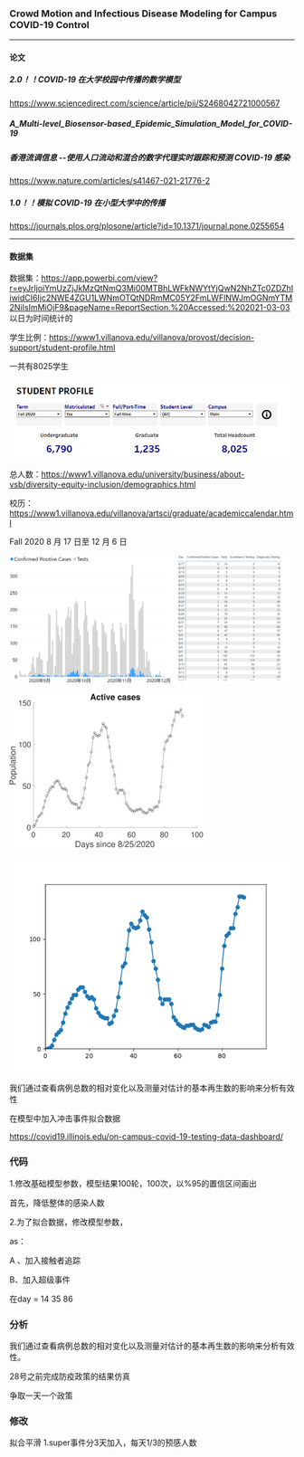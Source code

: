### Crowd Motion and Infectious Disease Modeling for Campus COVID-19 Control

------

#### 论文

##### 2.0！！COVID-19 在大学校园中传播的数学模型

https://www.sciencedirect.com/science/article/pii/S2468042721000567

##### A_Multi-level_Biosensor-based_Epidemic_Simulation_Model_for_COVID-19



##### 香港流调信息 --使用人口流动和混合的数字代理实时跟踪和预测 COVID-19 感染

https://www.nature.com/articles/s41467-021-21776-2

##### 1.0！！模拟 COVID-19 在小型大学中的传播

https://journals.plos.org/plosone/article?id=10.1371/journal.pone.0255654

------



#### 数据集

数据集：https://app.powerbi.com/view?r=eyJrIjoiYmUzZjJkMzQtNmQ3Mi00MTBhLWFkNWYtYjQwN2NhZTc0ZDZhIiwidCI6Ijc2NWE4ZGU1LWNmOTQtNDRmMC05Y2FmLWFlNWJmOGNmYTM2NiIsImMiOjF9&pageName=ReportSection.%20Accessed:%202021-03-03		以日为时间统计的

学生比例：https://www1.villanova.edu/villanova/provost/decision-support/student-profile.html

一共有8025学生

![image-20220329160134710](../images/image-20220329160134710.png)

总人数：https://www1.villanova.edu/university/business/about-vsb/diversity-equity-inclusion/demographics.html

校历：https://www1.villanova.edu/villanova/artsci/graduate/academiccalendar.html

Fall 2020 8 月 17 日至 12 月 6 日

![image-20220327221745739](../images/image-20220327221745739.png)

![image-20220327222143396](../images/image-20220327222143396.png)

![image-20220327222159635](../images/image-20220327222159635.png)

我们通过查看病例总数的相对变化以及测量对估计的基本再生数的影响来分析有效性

在模型中加入冲击事件拟合数据

https://covid19.illinois.edu/on-campus-covid-19-testing-data-dashboard/

### 代码

1.修改基础模型参数，模型结果100轮，100次，以%95的置信区间画出

首先，降低整体的感染人数



2.为了拟合数据，修改模型参数，

as：

A 、加入接触者追踪

B、加入超级事件

在day = 14 35 86

### 分析

我们通过查看病例总数的相对变化以及测量对估计的基本再生数的影响来分析有效性。

28号之前完成防疫政策的结果仿真

争取一天一个政策

### 修改

拟合平滑 1.super事件分3天加入，每天1/3的预感人数
